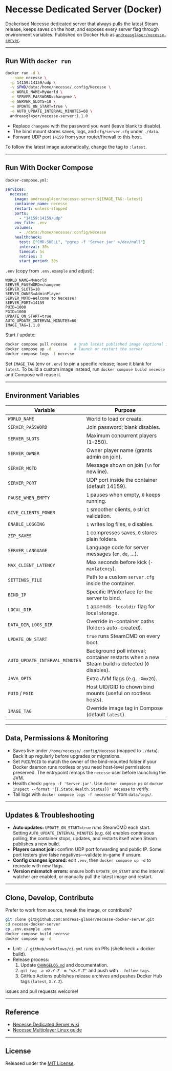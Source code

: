 # Necesse Dedicated Server (Docker)

Dockerised Necesse dedicated server that always pulls the latest Steam release, keeps saves on the host, and exposes every server flag through environment variables. Published on Docker Hub as [`andreasgl4ser/necesse-server`](https://hub.docker.com/r/andreasgl4ser/necesse-server).

---

## Run With `docker run`

```bash
docker run -d \
  --name necesse \
  -p 14159:14159/udp \
  -v $PWD/data:/home/necesse/.config/Necesse \
  -e WORLD_NAME=MyWorld \
  -e SERVER_PASSWORD=changeme \
  -e SERVER_SLOTS=10 \
  -e UPDATE_ON_START=true \
  -e AUTO_UPDATE_INTERVAL_MINUTES=60 \
  andreasgl4ser/necesse-server:1.1.0
```

- Replace `changeme` with the password you want (leave blank to disable).
- The bind mount stores saves, logs, and `cfg/server.cfg` under `./data`.
- Forward UDP port `14159` from your router/firewall to this host.

To follow the latest image automatically, change the tag to `:latest`.

---

## Run With Docker Compose

`docker-compose.yml`:

```yaml
services:
  necesse:
    image: andreasgl4ser/necesse-server:${IMAGE_TAG:-latest}
    container_name: necesse
    restart: unless-stopped
    ports:
      - "14159:14159/udp"
    env_file: .env
    volumes:
      - ./data:/home/necesse/.config/Necesse
    healthcheck:
      test: ["CMD-SHELL", "pgrep -f 'Server.jar' >/dev/null"]
      interval: 30s
      timeout: 5s
      retries: 3
      start_period: 30s
```

`.env` (copy from `.env.example` and adjust):

```
WORLD_NAME=MyWorld
SERVER_PASSWORD=changeme
SERVER_SLOTS=10
SERVER_OWNER=AdminPlayer
SERVER_MOTD=Welcome to Necesse!
SERVER_PORT=14159
PUID=1000
PGID=1000
UPDATE_ON_START=true
AUTO_UPDATE_INTERVAL_MINUTES=60
IMAGE_TAG=1.1.0
```

Start / update:

```bash
docker compose pull necesse   # grab latest published image (optional if IMAGE_TAG pinned)
docker compose up -d          # launch or restart the server
docker compose logs -f necesse
```

Set `IMAGE_TAG` (env or `.env`) to pin a specific release; leave it blank for `latest`. To build a custom image instead, run `docker compose build necesse` and Compose will reuse it.

---

## Environment Variables

| Variable | Purpose |
| --- | --- |
| `WORLD_NAME` | World to load or create. |
| `SERVER_PASSWORD` | Join password; blank disables. |
| `SERVER_SLOTS` | Maximum concurrent players (1–250). |
| `SERVER_OWNER` | Owner player name (grants admin on join). |
| `SERVER_MOTD` | Message shown on join (`\n` for newline). |
| `SERVER_PORT` | UDP port inside the container (default 14159). |
| `PAUSE_WHEN_EMPTY` | `1` pauses when empty, `0` keeps running. |
| `GIVE_CLIENTS_POWER` | `1` smoother clients, `0` strict validation. |
| `ENABLE_LOGGING` | `1` writes log files, `0` disables. |
| `ZIP_SAVES` | `1` compresses saves, `0` stores plain folders. |
| `SERVER_LANGUAGE` | Language code for server messages (`en`, `de`, …). |
| `MAX_CLIENT_LATENCY` | Max seconds before kick (`-maxlatency`). |
| `SETTINGS_FILE` | Path to a custom `server.cfg` inside the container. |
| `BIND_IP` | Specific IP/interface for the server to bind. |
| `LOCAL_DIR` | `1` appends `-localdir` flag for local storage. |
| `DATA_DIR`, `LOGS_DIR` | Override in-container paths (folders auto-created). |
| `UPDATE_ON_START` | `true` runs SteamCMD on every boot. |
| `AUTO_UPDATE_INTERVAL_MINUTES` | Background poll interval; container restarts when a new Steam build is detected (`0` disables). |
| `JAVA_OPTS` | Extra JVM flags (e.g. `-Xmx2G`). |
| `PUID` / `PGID` | Host UID/GID to chown bind mounts (useful on rootless hosts). |
| `IMAGE_TAG` | Override image tag in Compose (default `latest`). |

---

## Data, Permissions & Monitoring

- Saves live under `/home/necesse/.config/Necesse` (mapped to `./data`). Back it up regularly before upgrades or migrations.
- Set `PUID`/`PGID` to match the owner of the bind-mounted folder if your Docker daemon runs rootless or you need host-level permissions preserved. The entrypoint remaps the `necesse` user before launching the JVM.
- Health check: `pgrep -f 'Server.jar'`. Use `docker compose ps` or `docker inspect --format '{{.State.Health.Status}}' necesse` to verify.
- Tail logs with `docker compose logs -f necesse` or from `data/logs/`.

---

## Updates & Troubleshooting

- **Auto updates:** `UPDATE_ON_START=true` runs SteamCMD each start. Setting `AUTO_UPDATE_INTERVAL_MINUTES` (e.g. `60`) enables continuous polling; the container stops, updates, and restarts itself when Steam publishes a new build.
- **Players cannot join:** confirm UDP port forwarding and public IP. Some port testers give false negatives—validate in-game if unsure.
- **Config changes ignored:** edit `.env`, then `docker compose up -d` to recreate with new flags.
- **Version mismatch errors:** ensure both `UPDATE_ON_START` and the interval watcher are enabled, or manually pull the latest image and restart.

---

## Clone, Develop, Contribute

Prefer to work from source, tweak the image, or contribute?

```bash
git clone git@github.com:andreas-glaser/necesse-docker-server.git
cd necesse-docker-server
cp .env.example .env
docker compose build necesse
docker compose up -d
```

- Lint: `./.github/workflows/ci.yml` runs on PRs (shellcheck + docker build).
- Release process:
  1. Update [`CHANGELOG.md`](CHANGELOG.md) and documentation.
  2. `git tag -a vX.Y.Z -m "vX.Y.Z"` and push with `--follow-tags`.
  3. GitHub Actions publishes release archives and pushes Docker Hub tags (`latest`, `X.Y.Z`).

Issues and pull requests welcome!

---

## Reference

- [Necesse Dedicated Server wiki](https://wiki.necesse.net/wiki/Dedicated_server)
- [Necesse Multiplayer Linux guide](https://wiki.necesse.net/wiki/Multiplayer-Linux)

---

## License

Released under the [MIT License](LICENSE).
